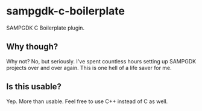 # sampgdk-c-boilerplate
SAMPGDK C Boilerplate plugin.

## Why though?
Why not?
No, but seriously. I've spent countless hours setting up SAMPGDK projects over and over again. This is one hell of a life saver for me.

## Is this usable?
Yep. More than usable. Feel free to use C++ instead of C as well.